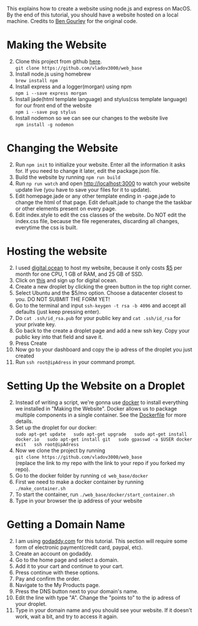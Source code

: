 <div class="main-content">

This explains how to create a website using node.js and express on MacOS. By the end of this tutorial, you should have a website hosted on a local machine. Credits to [Ben Gourley](https://github.com/bengourley) for the original code.

# Making the Website

2.  Clone this project from github [here](https://github.com/vlad-the-EPIChacker/web_base).  
    `git clone https://github.com/vladov3000/web_base`
3.  Install node.js using homebrew  
    `brew install npm`
4.  Install express and a logger(morgan) using npm  
    `npm i --save express morgan`
5.  Install jade(html template language) and stylus(css template language) for our front end of the website  
    `npm i --save pug stylus`
6.  Install nodemon so we can see our changes to the website live  
    `npm install -g nodemon`

# Changing the Website

2.  Run `npm init` to initialize your website. Enter all the information it asks for. If you need to change it later, edit the package.json file.
3.  Build the website by running `npm run build`
4.  Run `np run watch` and open [http://localhost:3000](http://localhost:3000) to watch your website update live (you have to save your files for it to update).
5.  Edit homepage.jade or any other template ending in -page.jade to change the html of that page. Edit defualt.jade to change the the taskbar or other elements present on every page.
6.  Edit index.style to edit the css classes of the website. Do NOT edit the index.css file, because the file regenerates, discarding all changes, everytime the css is built.

# Hosting the website

2.  I used [digital ocean](https://www.digitalocean.com) to host my website, because it only costs [$5](https://www.digitalocean.com/pricing/) per month for one CPU, 1 GB of RAM, and 25 GB of SSD.
3.  Click on [this](https://www.digitalocean.com) and sign up for digital ocean.
4.  Create a new droplet by clicking the green button in the top right corner.
5.  Select Ubuntu and the $5/mo option. Choose a datacenter closest to you. DO NOT SUBMIT THE FORM YET!
6.  Go to the terminal and input `ssh-keygen -t rsa -b 4096` and accept all defaults (just keep pressing enter).
7.  Do `cat .ssh/id_rsa.pub` for your public key and `cat .ssh/id_rsa` for your private key.
8.  Go back to the create a droplet page and add a new ssh key. Copy your public key into that field and save it.
9.  Press Create
10.  Now go to your dashboard and copy the ip adress of the droplet you just created
11.  Run `ssh root@ipAdress` in your command prompt.

# Setting Up the Website on a Droplet

2.  Instead of writing a script, we're gonna use [docker](https://www.docker.com/) to install everything we installed in "Making the Website". Docker allows us to package multiple components in a single container. See the [Dockerfile](https://github.com/vladov3000/web_base/blob/master/docker/Dockerfile) for more details.
3.  Set up the droplet for our docker:  
    `sudo apt-get update  
    sudo apt-get upgrade  
    sudo apt-get install docker.io  
    sudo apt-get install git  
    sudo gpasswd -a $USER docker  
    exit  
    ssh root@ipAdress`
4.  Now we clone the project by running  
    `git clone https://github.com/vladov3000/web_base`  
    (replace the link to my repo with the link to your repo if you forked my repo).
5.  Go to the docker folder by running `cd web_base/docker`
6.  First we need to make a docker container by running `./make_container.sh`
7.  To start the container, run `./web_base/docker/start_container.sh`
8.  Type in your browser the ip address of your website

# Getting a Domain Name

2.  I am using [godaddy.com](https://www.godaddy.com/) for this tutorial. This section will require some form of electronic payment(credit card, paypal, etc).
3.  Create an account on godaddy.
4.  Go to the home page and select a domain.
5.  Add it to your cart and continue to your cart.
6.  Press continue with these options.
7.  Pay and confirm the order.
8.  Navigate to the My Products page.
9.  Press the DNS button next to your domain's name.
10.  Edit the line with type "A". Change the "points to" to the ip adress of your droplet.
11.  Type in your domain name and you should see your website. If it doesn't work, wait a bit, and try to access it again.

</div>
